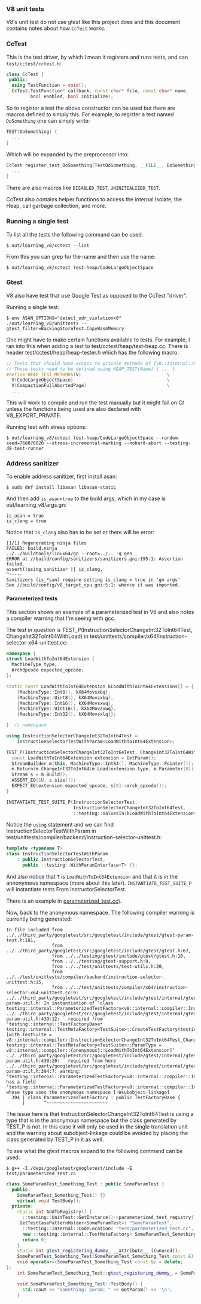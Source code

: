 ### V8 unit tests
V8's unit test do not use gtest like this project does and this document
contains notes about how `CcTest` works.

### CcTest
This is the test driver, by which I mean it registers and runs tests, and can 
`test/cctest/cctest.h`:
```c++
class CcTest {
 public:
  using TestFunction = void();
  CcTest(TestFunction* callback, const char* file, const char* name,
         bool enabled, bool initialize);
```
So to register a test the above constructor can be used but there are macros
defined to simply this. For example, to register a test named `DoSomething` one
can simply write:
```c++
TEST(DoSomething) {
  ...
}
```
Which will be expanded by the preprocessor into:
```c++
CcTest register_test_DoSomething(TestDoSomething, __FILE__, DoSomething, true, true) {
  ...
}
```
There are also macros like `DISABLED_TEST`, `UNINITIALIZED_TEST`.

CcTest also contains helper functions to access the internal Isolate, the Heap,
call garbage collection, and more.


### Running a single test
To list all the tests the following command can be used:
```console
$ out/learning_v8/cctest --list
```
From this you can grep for the name and then use the name:
```console
$ out/learning_v8/cctest test-heap/CodeLargeObjectSpace
```

### Gtest
V8 also have test that use Google Test as opposed to the CcTest "driver".

Running a single test:
```console
$ env ASAN_OPTIONS="detect_odr_violation=0" ./out/learning_v8/unittests --gtest_filter=BackingStoreTest.CopyWasmMemory
```




One might have to make certain functions available to tests. For example, I ran
into this when adding a test to test/cctest/heap/test-heap.cc. There is header
test/cctest/heap/heap-tester.h which has the following macro:
```c++
// Tests that should have access to private methods of {v8::internal::Heap}.
// Those tests need to be defined using HEAP_TEST(Name) { ... }.
#define HEAP_TEST_METHODS(V)                                \
  V(CodeLargeObjectSpace)                                   \
  V(CompactionFullAbortedPage)                              \
  ...
```
This will work to compile and run the test manually but it might fail on CI unless
the functions being used are also declared with V8_EXPORT_PRIVATE.

Running test with stress options:
```console
$ out/learning_v8/cctest test-heap/CodeLargeObjectSpace --random-seed=768076620 --stress-incremental-marking --nohard-abort --testing-d8-test-runner
```

### Address sanitizer
To enable address sanitizer, first install asan:
```console
$ sudo dnf install libasan libasan-static
```
And then add `is_asan=true` to the build args, which in my case is
out/learning_v8/args.gn:
```console
is_asan = true
is_clang = true
```
Notice that `is_clang` also has to be set or there will be error:
```console
[1/1] Regenerating ninja files
FAILED: build.ninja
../../buildtools/linux64/gn --root=../.. -q gen .
ERROR at //build/config/sanitizers/sanitizers.gni:195:1: Assertion failed.
assert(!using_sanitizer || is_clang,
^-----
Sanitizers (is_*san) require setting is_clang = true in 'gn args'
See //build/config/v8_target_cpu.gni:5:1: whence it was imported.
```

#### Parameterized tests
This section shows an example of a parameterized test in V8 and also notes
a compiler warning that I'm seeing with gcc.

The test in question is TEST_P(InstructionSelectorChangeInt32ToInt64Test, ChangeInt32ToInt64WithLoad)
  in test/unittests/compiler/x64/instruction-selector-x64-unittest.cc:
```c++
namespace {
struct LoadWithToInt64Extension {
  MachineType type;
  ArchOpcode expected_opcode;
};

static const LoadWithToInt64Extension kLoadWithToInt64Extensions[] = {
    {MachineType::Int8(), kX64Movsxbq},
    {MachineType::Uint8(), kX64Movzxbq},
    {MachineType::Int16(), kX64Movsxwq},
    {MachineType::Uint16(), kX64Movzxwq},
    {MachineType::Int32(), kX64Movsxlq}};

}  // namespace

using InstructionSelectorChangeInt32ToInt64Test =
    InstructionSelectorTestWithParam<LoadWithToInt64Extension>;

TEST_P(InstructionSelectorChangeInt32ToInt64Test, ChangeInt32ToInt64WithLoad) {
  const LoadWithToInt64Extension extension = GetParam();
  StreamBuilder m(this, MachineType::Int64(), MachineType::Pointer());
  m.Return(m.ChangeInt32ToInt64(m.Load(extension.type, m.Parameter(0))));
  Stream s = m.Build();
  ASSERT_EQ(1U, s.size());
  EXPECT_EQ(extension.expected_opcode, s[0]->arch_opcode());
}

INSTANTIATE_TEST_SUITE_P(InstructionSelectorTest,
                         InstructionSelectorChangeInt32ToInt64Test,
                         ::testing::ValuesIn(kLoadWithToInt64Extensions));
```
Notice the `using` statement and we can find InstructionSelectorTestWithParam in
test/unittests/compiler/backend/instruction-selector-unittest.h:
```c++
template <typename T>
class InstructionSelectorTestWithParam
    : public InstructionSelectorTest,
      public ::testing::WithParamInterface<T> {};
```
And also notice that `T` is `LoadWithToInt64Extension` and that it is in the
annonymous namespace (more about this later).
`INSTANTIATE_TEST_SUITE_P` will instantiate tests From InstructorSelectorTest.

There is an example in [parameterized_test.cc)](test/parameterized_test.cc).

Now, back to the anonymous namespace. The following compiler warning is currently
being generated:
```console
In file included from ../../third_party/googletest/src/googletest/include/gtest/gtest-param-test.h:181,
                 from ../../third_party/googletest/src/googletest/include/gtest/gtest.h:67,
                 from ../../testing/gtest/include/gtest/gtest.h:10,
                 from ../../testing/gtest-support.h:8,
                 from ../../test/unittests/test-utils.h:20,
                 from ../../test/unittests/compiler/backend/instruction-selector-unittest.h:15,
                 from ../../test/unittests/compiler/x64/instruction-selector-x64-unittest.cc:9:
../../third_party/googletest/src/googletest/include/gtest/internal/gtest-param-util.h: In instantiation of ‘class testing::internal::ParameterizedTestFactory<v8::internal::compiler::InstructionSelectorChangeInt32ToInt64Test_ChangeInt32ToInt64WithLoad_Test>’:
../../third_party/googletest/src/googletest/include/gtest/internal/gtest-param-util.h:439:12:   required from ‘testing::internal::TestFactoryBase* testing::internal::TestMetaFactory<TestSuite>::CreateTestFactory(testing::internal::TestMetaFactory<TestSuite>::ParamType) [with TestSuite = v8::internal::compiler::InstructionSelectorChangeInt32ToInt64Test_ChangeInt32ToInt64WithLoad_Test; testing::internal::TestMetaFactory<TestSuite>::ParamType = v8::internal::compiler::{anonymous}::LoadWithToInt64Extension]’
../../third_party/googletest/src/googletest/include/gtest/internal/gtest-param-util.h:438:20:   required from here
../../third_party/googletest/src/googletest/include/gtest/internal/gtest-param-util.h:394:7: warning: ‘testing::internal::ParameterizedTestFactory<v8::internal::compiler::InstructionSelectorChangeInt32ToInt64Test_ChangeInt32ToInt64WithLoad_Test>’ has a field ‘testing::internal::ParameterizedTestFactory<v8::internal::compiler::InstructionSelectorChangeInt32ToInt64Test_ChangeInt32ToInt64WithLoad_Test>::parameter_’ whose type uses the anonymous namespace [-Wsubobject-linkage]
  394 | class ParameterizedTestFactory : public TestFactoryBase {
      |       ^~~~~~~~~~~~~~~~~~~~~~~~
```
The issue here is that InstructionSelectorChangeInt32ToInt64Test is using a type
that is in the anonymous namespace but the class generated by TEST_P is not.
In this case it will only be used in the single translation unit and the
warning about subobject-linkage could be avoided by placing the class generated
by TEST_P in it as well.


To see what the gtest macros expand to the following command can be used:
```console
$ g++ -I./deps/googletest/googletest/include -E test/parameterized_test.cc
```
```c++
class SomeParamTest_Something_Test : public SomeParamTest { 
  public: 
    SomeParamTest_Something_Test() {} 
    virtual void TestBody(); 
  private: 
    static int AddToRegistry() { 
      ::testing::UnitTest::GetInstance()->parameterized_test_registry()
	.GetTestCasePatternHolder<SomeParamTest>( "SomeParamTest",
	  ::testing::internal::CodeLocation( "test/parameterized_test.cc", 16))->AddTestPattern( "SomeParamTest", "Something",
	  new ::testing::internal::TestMetaFactory< SomeParamTest_Something_Test>());
      return 0; 
    }
    static int gtest_registering_dummy_ __attribute__ ((unused));
    SomeParamTest_Something_Test(SomeParamTest_Something_Test const &) = delete;
    void operator=(SomeParamTest_Something_Test const &) = delete;
};
    int SomeParamTest_Something_Test::gtest_registering_dummy_ = SomeParamTest_Something_Test::AddToRegistry();

    void SomeParamTest_Something_Test::TestBody() {
      std::cout << "Something: param: " << GetParam() << '\n';
    }
